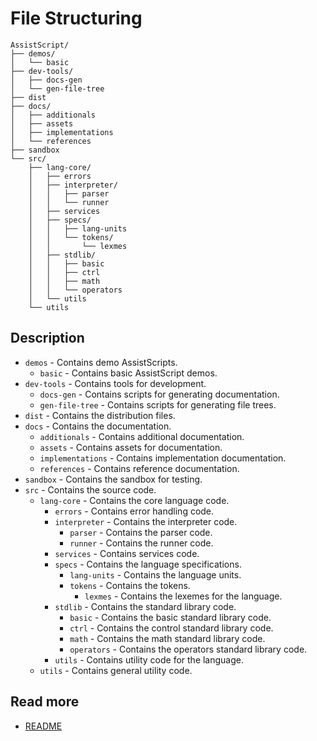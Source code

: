 # File Structuring

```text
AssistScript/
├── demos/
│   └── basic
├── dev-tools/
│   ├── docs-gen
│   └── gen-file-tree
├── dist
├── docs/
│   ├── additionals
│   ├── assets
│   ├── implementations
│   └── references
├── sandbox
└── src/
    ├── lang-core/
    │   ├── errors
    │   ├── interpreter/
    │   │   ├── parser
    │   │   └── runner
    │   ├── services
    │   ├── specs/
    │   │   ├── lang-units
    │   │   └── tokens/
    │   │       └── lexmes
    │   ├── stdlib/
    │   │   ├── basic
    │   │   ├── ctrl
    │   │   ├── math
    │   │   └── operators
    │   └── utils
    └── utils
```

## Description
- `demos` - Contains demo AssistScripts.
  - `basic` - Contains basic AssistScript demos.
- `dev-tools` - Contains tools for development.
    - `docs-gen` - Contains scripts for generating documentation.
    - `gen-file-tree` - Contains scripts for generating file trees.
- `dist` - Contains the distribution files.
- `docs` - Contains the documentation.
    - `additionals` - Contains additional documentation.
    - `assets` - Contains assets for documentation.
    - `implementations` - Contains implementation documentation.
    - `references` - Contains reference documentation.
- `sandbox` - Contains the sandbox for testing.
- `src` - Contains the source code.
    - `lang-core` - Contains the core language code.
        - `errors` - Contains error handling code.
        - `interpreter` - Contains the interpreter code.
            - `parser` - Contains the parser code.
            - `runner` - Contains the runner code.
        - `services` - Contains services code.
        - `specs` - Contains the language specifications.
            - `lang-units` - Contains the language units.
            - `tokens` - Contains the tokens.
                - `lexmes` - Contains the lexemes for the language.
        - `stdlib` - Contains the standard library code.
            - `basic` - Contains the basic standard library code.
            - `ctrl` - Contains the control standard library code.
            - `math` - Contains the math standard library code.
            - `operators` - Contains the operators standard library code.
        - `utils` - Contains utility code for the language.
    - `utils` - Contains general utility code.


## Read more
- [README](README.md)
